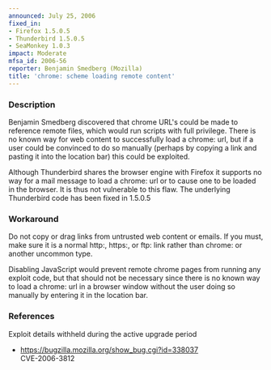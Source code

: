 ```yaml
---
announced: July 25, 2006
fixed_in:
- Firefox 1.5.0.5
- Thunderbird 1.5.0.5
- SeaMonkey 1.0.3
impact: Moderate
mfsa_id: 2006-56
reporter: Benjamin Smedberg (Mozilla)
title: 'chrome: scheme loading remote content'
---
```


<h3>Description</h3>

<p>Benjamin Smedberg discovered that chrome URL's could be made to
reference remote files, which would run scripts with full privilege.
There is no known way for web content to successfully load
a chrome: url, but if a user could be convinced to do so manually
(perhaps by copying a link and pasting it into the location bar)
this could be exploited.</p>

<p class="note">Although Thunderbird shares the browser engine with
Firefox it supports no way for a mail message to load a chrome: url or
to cause one to be loaded in the browser. It is thus not vulnerable to
this flaw. The underlying Thunderbird code has been fixed in 1.5.0.5</p>

<h3>Workaround</h3>

<p>Do not copy or drag links from untrusted web content or emails. If
you must, make sure it is a normal http:, https:, or ftp: link rather than
chrome: or another uncommon type.</p>

<p>Disabling JavaScript would prevent remote chrome pages from running
any exploit code, but that should not be necessary since there is
no known way to load a chrome: url in a browser window without the user
doing so manually by entering it in the location bar.</p>

<h3>References</h3>

<p>Exploit details withheld during the active upgrade period</p>

<ul>
<li><a href="https://bugzilla.mozilla.org/show_bug.cgi?id=338037">
https://bugzilla.mozilla.org/show_bug.cgi?id=338037</a><br/>
CVE-2006-3812</li>
</ul>



